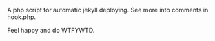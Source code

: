 A php script for automatic jekyll deploying.
See more into comments in hook.php.

Feel happy and do WTFYWTD.
